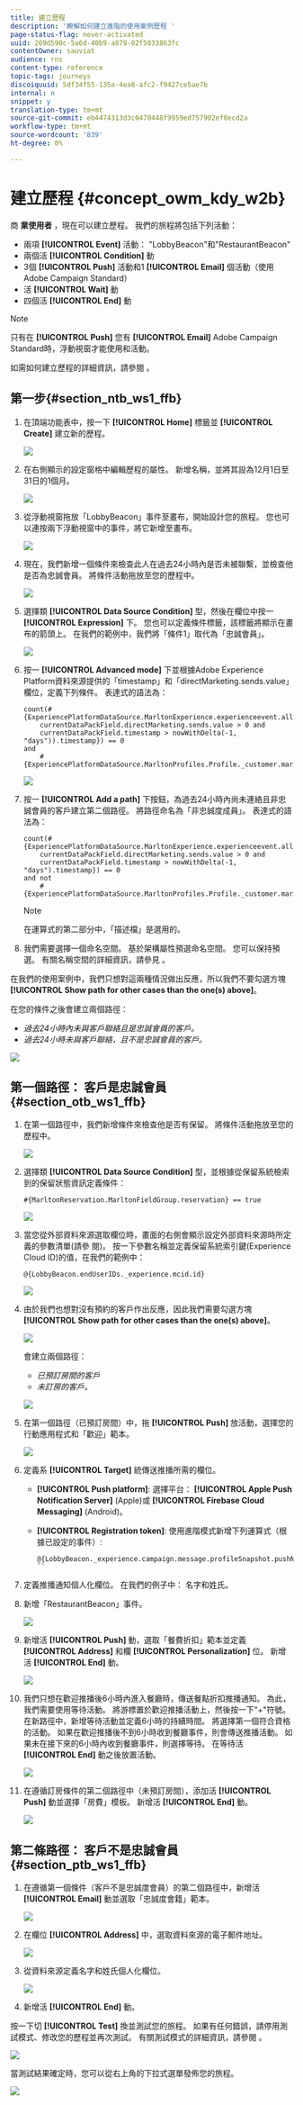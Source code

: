 ```yaml
---
title: 建立歷程
description: '瞭解如何建立進階的使用案例歷程 '
page-status-flag: never-activated
uuid: 269d590c-5a6d-40b9-a879-02f5033863fc
contentOwner: sauviat
audience: rns
content-type: reference
topic-tags: journeys
discoiquuid: 5df34f55-135a-4ea8-afc2-f9427ce5ae7b
internal: n
snippet: y
translation-type: tm+mt
source-git-commit: eb4474313d3c0470448f9959ed757902ef0ecd2a
workflow-type: tm+mt
source-wordcount: '839'
ht-degree: 0%

---
```



# 建立歷程 {#concept_owm_kdy_w2b}

商 **業使用者** ，現在可以建立歷程。 我們的旅程將包括下列活動：

* 兩項 **[!UICONTROL Event]** 活動： &quot;LobbyBeacon&quot;和&quot;RestaurantBeacon&quot;
* 兩個活 **[!UICONTROL Condition]** 動
* 3個 **[!UICONTROL Push]** 活動和1 **[!UICONTROL Email]** 個活動（使用Adobe Campaign Standard）
* 活 **[!UICONTROL Wait]** 動
* 四個活 **[!UICONTROL End]** 動

>[!NOTE]
>
>只有在 **[!UICONTROL Push]** 您有 **[!UICONTROL Email]** Adobe Campaign Standard時，浮動視窗才能使用和活動。

如需如何建立歷程的詳細資訊，請參閱 [](../building-journeys/journey.md)。

## 第一步{#section_ntb_ws1_ffb}

1. 在頂端功能表中，按一下 **[!UICONTROL Home]** 標籤並 **[!UICONTROL Create]** 建立新的歷程。

   ![](../assets/journey31.png)

1. 在右側顯示的設定窗格中編輯歷程的屬性。 新增名稱，並將其設為12月1日至31日的1個月。

   ![](../assets/journeyuc2_12.png)

1. 從浮動視窗拖放「LobbyBeacon」事件至畫布，開始設計您的旅程。 您也可以連按兩下浮動視窗中的事件，將它新增至畫布。

   ![](../assets/journeyuc2_13.png)

1. 現在，我們新增一個條件來檢查此人在過去24小時內是否未被聯繫，並檢查他是否為忠誠會員。 將條件活動拖放至您的歷程中。

   ![](../assets/journeyuc2_14.png)

1. 選擇類 **[!UICONTROL Data Source Condition]** 型，然後在欄位中按一 **[!UICONTROL Expression]** 下。 您也可以定義條件標籤，該標籤將顯示在畫布的箭頭上。 在我們的範例中，我們將「條件1」取代為「忠誠會員」。

   ![](../assets/journeyuc2_15.png)

1. 按一 **[!UICONTROL Advanced mode]** 下並根據Adobe Experience Platform資料來源提供的「timestamp」和「directMarketing.sends.value」欄位，定義下列條件。 表達式的語法為：

   ```
   count(#{ExperiencePlatformDataSource.MarltonExperience.experienceevent.all(
       currentDataPackField.directMarketing.sends.value > 0 and
       currentDataPackField.timestamp > nowWithDelta(-1, "days")).timestamp}) == 0
   and
       #{ExperiencePlatformDataSource.MarltonProfiles.Profile._customer.marlton.loyaltyMember}
   ```

   ![](../assets/journeyuc2_30.png)

1. 按一 **[!UICONTROL Add a path]** 下按鈕，為過去24小時內尚未連絡且非忠誠會員的客戶建立第二個路徑。 將路徑命名為「非忠誠度成員」。 表達式的語法為：

   ```
   count(#{ExperiencePlatformDataSource.MarltonExperience.experienceevent.all(
       currentDataPackField.directMarketing.sends.value > 0 and
       currentDataPackField.timestamp > nowWithDelta(-1, "days").timestamp}) == 0
   and not
       #{ExperiencePlatformDataSource.MarltonProfiles.Profile._customer.marlton.loyaltyMember}
   ```

   >[!NOTE]
   >
   >在運算式的第二部分中，「描述檔」是選用的。

1. 我們需要選擇一個命名空間。 基於架構屬性預選命名空間。 您可以保持預選。 有關名稱空間的詳細資訊，請參見 [](../event/selecting-the-namespace.md)。

在我們的使用案例中，我們只想對這兩種情況做出反應，所以我們不要勾選方塊 **[!UICONTROL Show path for other cases than the one(s) above]**。

在您的條件之後會建立兩個路徑：

* _過去24小時內未與客戶聯絡且是忠誠會員的客戶。_
* _過去24小時未與客戶聯絡，且不是忠誠會員的客戶。_

![](../assets/journeyuc2_16.png)

## 第一個路徑： 客戶是忠誠會員 {#section_otb_ws1_ffb}

1. 在第一個路徑中，我們新增條件來檢查他是否有保留。 將條件活動拖放至您的歷程中。

   ![](../assets/journeyuc2_17.png)

1. 選擇類 **[!UICONTROL Data Source Condition]** 型，並根據從保留系統檢索到的保留狀態資訊定義條件：

   ```
   #{MarltonReservation.MarltonFieldGroup.reservation} == true
   ```

   ![](../assets/journeyuc2_18.png)

1. 當您從外部資料來源選取欄位時，畫面的右側會顯示設定外部資料來源時所定義的參數清單(請參 [](../usecase/configuring-the-data-sources.md)閱)。 按一下參數名稱並定義保留系統索引鍵(Experience Cloud ID)的值，在我們的範例中：

   ```
   @{LobbyBeacon.endUserIDs._experience.mcid.id}
   ```

   ![](../assets/journeyuc2_19.png)

1. 由於我們也想對沒有預約的客戶作出反應，因此我們需要勾選方塊 **[!UICONTROL Show path for other cases than the one(s) above]**。

   ![](../assets/journeyuc2_20.png)

   會建立兩個路徑：

   * _已預訂房間的客戶_
   * _未訂房的客戶。_

   ![](../assets/journeyuc2_21.png)

1. 在第一個路徑（已預訂房間）中，拖 **[!UICONTROL Push]** 放活動，選擇您的行動應用程式和「歡迎」範本。

   ![](../assets/journeyuc2_22.png)

1. 定義系 **[!UICONTROL Target]** 統傳送推播所需的欄位。

   * **[!UICONTROL Push platform]**: 選擇平台： **[!UICONTROL Apple Push Notification Server]** (Apple)或 **[!UICONTROL Firebase Cloud Messaging]** (Android)。
   * **[!UICONTROL Registration token]**: 使用進階模式新增下列運算式（根據已設定的事件）:

      ```
      @{LobbyBeacon._experience.campaign.message.profileSnapshot.pushNotificationTokens.first().token}
      ``
      
1. 定義推播通知個人化欄位。 在我們的例子中： 名字和姓氏。

1. 新增「RestaurantBeacon」事件。

   ![](../assets/journeyuc2_23.png)

1. 新增活 **[!UICONTROL Push]** 動，選取「餐費折扣」範本並定義 **[!UICONTROL Address]** 和欄 **[!UICONTROL Personalization]** 位。 新增活 **[!UICONTROL End]** 動。

   ![](../assets/journeyuc2_24.png)

1. 我們只想在歡迎推播後6小時內進入餐廳時，傳送餐點折扣推播通知。 為此，我們需要使用等待活動。 將游標置於歡迎推播活動上，然後按一下&quot;+&quot;符號。 在新路徑中，新增等待活動並定義6小時的持續時間。 將選擇第一個符合資格的活動。 如果在歡迎推播後不到6小時收到餐廳事件，則會傳送推播活動。 如果未在接下來的6小時內收到餐廳事件，則選擇等待。 在等待活 **[!UICONTROL End]** 動之後放置活動。

   ![](../assets/journeyuc2_31.png)

1. 在遵循訂房條件的第二個路徑中（未預訂房間），添加活 **[!UICONTROL Push]** 動並選擇「房費」模板。 新增活 **[!UICONTROL End]** 動。

   ![](../assets/journeyuc2_25.png)

## 第二條路徑： 客戶不是忠誠會員{#section_ptb_ws1_ffb}

1. 在遵循第一個條件（客戶不是忠誠度會員）的第二個路徑中，新增活 **[!UICONTROL Email]** 動並選取「忠誠度會籍」範本。

   ![](../assets/journeyuc2_26.png)

1. 在欄位 **[!UICONTROL Address]** 中，選取資料來源的電子郵件地址。

   ![](../assets/journeyuc2_27.png)

1. 從資料來源定義名字和姓氏個人化欄位。

   ![](../assets/journeyuc2_28.png)

1. 新增活 **[!UICONTROL End]** 動。

按一下切 **[!UICONTROL Test]** 換並測試您的旅程。 如果有任何錯誤，請停用測試模式、修改您的歷程並再次測試。 有關測試模式的詳細資訊，請參閱 [](../building-journeys/testing-the-journey.md)。

![](../assets/journeyuc2_32bis.png)

當測試結果確定時，您可以從右上角的下拉式選單發佈您的旅程。

![](../assets/journeyuc2_32.png)
